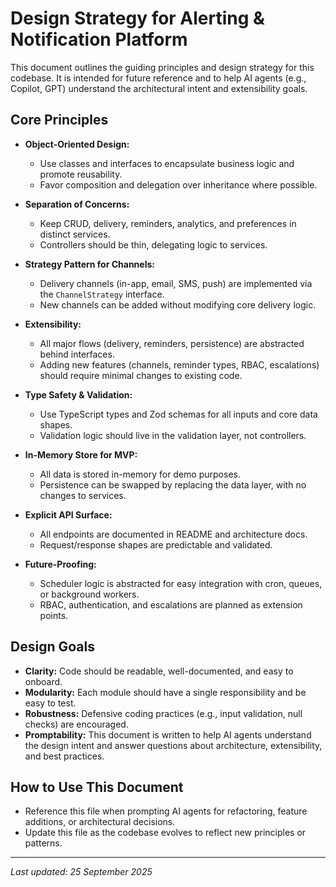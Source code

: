 # Design Strategy for Alerting & Notification Platform

This document outlines the guiding principles and design strategy for this codebase. It is intended for future reference and to help AI agents (e.g., Copilot, GPT) understand the architectural intent and extensibility goals.

## Core Principles

- **Object-Oriented Design:**
  - Use classes and interfaces to encapsulate business logic and promote reusability.
  - Favor composition and delegation over inheritance where possible.

- **Separation of Concerns:**
  - Keep CRUD, delivery, reminders, analytics, and preferences in distinct services.
  - Controllers should be thin, delegating logic to services.

- **Strategy Pattern for Channels:**
  - Delivery channels (in-app, email, SMS, push) are implemented via the `ChannelStrategy` interface.
  - New channels can be added without modifying core delivery logic.

- **Extensibility:**
  - All major flows (delivery, reminders, persistence) are abstracted behind interfaces.
  - Adding new features (channels, reminder types, RBAC, escalations) should require minimal changes to existing code.

- **Type Safety & Validation:**
  - Use TypeScript types and Zod schemas for all inputs and core data shapes.
  - Validation logic should live in the validation layer, not controllers.

- **In-Memory Store for MVP:**
  - All data is stored in-memory for demo purposes.
  - Persistence can be swapped by replacing the data layer, with no changes to services.

- **Explicit API Surface:**
  - All endpoints are documented in README and architecture docs.
  - Request/response shapes are predictable and validated.

- **Future-Proofing:**
  - Scheduler logic is abstracted for easy integration with cron, queues, or background workers.
  - RBAC, authentication, and escalations are planned as extension points.

## Design Goals

- **Clarity:** Code should be readable, well-documented, and easy to onboard.
- **Modularity:** Each module should have a single responsibility and be easy to test.
- **Robustness:** Defensive coding practices (e.g., input validation, null checks) are encouraged.
- **Promptability:** This document is written to help AI agents understand the design intent and answer questions about architecture, extensibility, and best practices.

## How to Use This Document

- Reference this file when prompting AI agents for refactoring, feature additions, or architectural decisions.
- Update this file as the codebase evolves to reflect new principles or patterns.

---

_Last updated: 25 September 2025_

